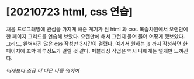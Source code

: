 # [20210723 html, css 연습]

처음 프로그래밍에 관심을 가지게 해준 계기가 된 html 과 css.
복습차원에서 오랜만에 한 페이지 그리드를 연습해 보았다.
오랜만에 해서 그런지 물어 물어 어떻게 했보았다. 
그리드, 완벽하진 않은 css 작성만 3시간이 걸렸다.
여기서 원하는 js 까지 작성하면 한페이지에 꼬박 하루정도가 걸릴 것 같다.
퍼블리싱 작업은 역시 나에게는 멀게만 느껴진다.

*어제보다 조금 더 나은 나를 위하여*
